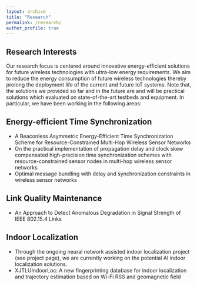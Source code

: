 ```yaml
---
layout: archive
title: "Research"
permalink: /research/
author_profile: true
---
```


## Research Interests

Our research focus is centered around innovative energy-efficient solutions for future wireless technologies with ultra-low energy requirements. We aim to reduce the energy consumption of future wireless technologies thereby prolong the deployment life of the current and future IoT systems. Note that, the solutions we provided so far and in the future are and will be practical solutions which evaluated on state-of-the-art testbeds and equipment. In particular, we have been working in the following areas:

## Energy-efficient Time Synchronization
* A Beaconless Asymmetric Energy-Efficient Time Synchronization Scheme for Resource-Constrained Multi-Hop Wireless Sensor Networks
* On the practical implementation of propagation delay and clock skew compensated high-precision time synchronization schemes with resource-constrained sensor nodes in multi-hop wireless sensor networks
* Optimal message bundling with delay and synchronization constraints in wireless sensor networks

## Link Quality Maintenance
* An Approach to Detect Anomalous Degradation in Signal Strength of IEEE 802.15.4 Links

## Indoor Localization
* Through the ongoing neural network assisted indoor localization project (see project page), we are currently working on the potential AI indoor localization solutions.
* XJTLUIndoorLoc: A new fingerprinting database for indoor localization and trajectory estimation based on Wi-Fi RSS and geomagnetic field